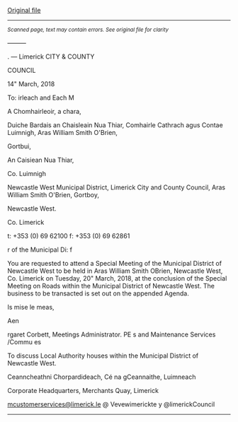 [Original file](https://www.limerick.ie/sites/default/files/media/documents/2018-03/00%202018-03-20%20B%20-%20Agenda%20Special%20Meeting%20on%20LA%20houses.pdf)

---
*<small>Scanned page, text may contain errors. See original file for clarity</small>*  

———

. —
Limerick
CITY & COUNTY

COUNCIL

14" March, 2018

To: irleach and Each M

A Chomhairleoir, a chara,

Duiche Bardais an Chaisleain Nua Thiar,
Comhairle Cathrach agus Contae Luimnigh,
Aras William Smith O'Brien,

Gortbui,

An Caisiean Nua Thiar,

Co. Luimnigh

Newcastle West Municipal District,
Limerick City and County Council,
Aras William Smith O'Brien,
Gortboy,

Newcastle West.

Co. Limerick

t: +353 (0) 69 62100
f: +353 (0) 69 62861

r of the Municipal Di: f

You are requested to attend a Special Meeting of the Municipal District of Newcastle West to
be held in Aras William Smith OBrien, Newcastle West, Co. Limerick on Tuesday, 20" March,
2018, at the conclusion of the Special Meeting on Roads within the Municipal District of
Newcastle West. The business to be transacted is set out on the appended Agenda.

Is mise le meas,

Aen

rgaret Corbett,
Meetings Administrator.
PE s and Maintenance Services /Commu es

To discuss Local Authority houses within the Municipal District of Newcastle West.

Ceanncheathni Chorpardideach, Cé na gCeannaithe, Luimneach

Corporate Headquarters, Merchants Quay, Limerick

mcustomerservices@limerick.le
@ Vevewimerickte
y @limerickCouncil


---
